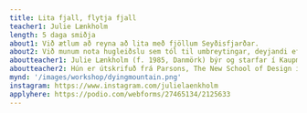 ```yaml
---
title: Lita fjall, flytja fjall
teacher1: Julie Lænkholm
length: 5 daga smiðja
about1: Við ætlum að reyna að lita með fjöllum Seyðisfjarðar.
about2: Við munum nota hugleiðslu sem tól til umbreytingar, deyjandi efni sem leið til að umbreyta efni, rannsaka efni sem leið til að breyta merkingu í form og uppbyggingu, sem sameiginlegur hópur listamanna munum við reyna að færa fjöll og hreyfa við okkur.
aboutteacher1: Julie Lænkholm (f. 1985, Danmörk) býr og starfar í Kaupmannahöfn í Danmörku.  Nýlegar einkasýningar á verkum hennar voru í Galleri Nicolai Wallner, Copenhagen, Denmark; Matsushima Bunko Museum, Matsushima, Japan; Tranen Space for Contemporary Art, Hellerup, Denmark; VI Gallery, Copenhagen, Denmark; RØM Artist Space, Copenhagen, Denmark; Sodu4, Vilnius, Lithuania; and Húsavík Museum, Húsavík, Iceland.
aboutteacher2: Hún er útskrifuð frá Parsons, The New School of Design í New York. Laenkholm er einnig menntaður sem hjartahjúkrunarfræðingur sem gefur henni betri skilning á læknisfræði og vísindum. Julia lauk einnig nýlega þriggja ára námi í Nordic Plant medicine.
mynd: '/images/workshop/dyingmountain.png'
instagram: https://www.instagram.com/julielaenkholm
applyhere: https://podio.com/webforms/27465134/2125633
---
```

